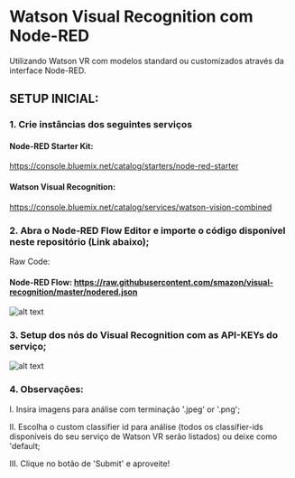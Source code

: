 

# Watson Visual Recognition com Node-RED

Utilizando Watson VR com modelos standard ou customizados através da interface Node-RED.

## SETUP INICIAL:

### 1. Crie instâncias dos seguintes serviços

#### Node-RED Starter Kit: 

https://console.bluemix.net/catalog/starters/node-red-starter

#### Watson Visual Recognition:

https://console.bluemix.net/catalog/services/watson-vision-combined

### 2. Abra o  Node-RED Flow Editor e importe o código disponível neste repositório (Link abaixo);

Raw Code: 
#### Node-RED Flow: https://raw.githubusercontent.com/smazon/visual-recognition/master/nodered.json

![alt text](https://i.imgur.com/oG8FYYF.png)

### 3. Setup dos nós do Visual Recognition com as API-KEYs do serviço;

![alt text](https://i.imgur.com/DoyHIjv.png)


### 4. Observações:

I. Insira imagens para análise com terminação '.jpeg' or '.png';

II. Escolha o custom classifier id para análise (todos os classifier-ids disponíveis do seu serviço de Watson VR serão listados) ou deixe como 'default;

III. Clique no botão de 'Submit' e aproveite!
